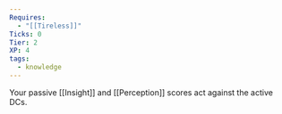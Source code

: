 ```yaml
---
Requires:
  - "[[Tireless]]"
Ticks: 0
Tier: 2
XP: 4
tags:
  - knowledge
---
```

Your passive [[Insight]] and [[Perception]] scores act against the active DCs.